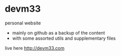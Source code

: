 devm33
======

personal website

 - mainly on github as a backup of the content
 - with some assorted utils and supplementary files

live here http://devm33.com
